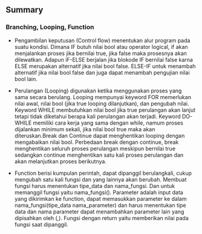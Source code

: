 ## Summary

### Branching, Looping, Function

* Pengambilan keputusan (Control flow) menentukan alur program pada suatu kondisi. Dimana IF butuh nilai bool atau operator logical, if akan menjalankan proses jika bernilai true, jika false maka prosesnya akan dilewatkan. Adapun iF-ELSE berjalan jika blokode IF bernilai false karna ELSE merupakan alternatif jika nilai bool false. ELSE-IF untuk menambah alternatif jika nilai bool false dan juga dapat menambah pengujian nilai bool lain. 

* Perulangan (Looping) digunakan ketika menggunakan proses yang sama secara berulang. Looping mempunyai keyword FOR memerlukan nilai awal, nilai bool (jika true looping dilanjutkan), dan pengubah nilai. Keyword WHILE membutuhkan nilai bool jika true perulangan akan lanjut tetapi tidak diketahui berapa kali perulangan akan terjadi. Keyword DO-WHILE memiliki cara kerja yang sama dengan while, namum proses dijalankan minimum sekali, jika nilai bool true maka akan diteruskan.Break dan Continue dapat menghentikan looping dengan mengabaikan nilai bool. Perbedaan break dengan continue, break menghentikan seluruh proses perulangan meskipun bernilai true sedangkan continue menghentikan satu kali proses perulangan dan akan melanjutkan proses berikutnya.

* Function berisi kumpulan perintah, dapat dipanggil berulangkali, cukup mengubah satu kali fungsi dan yang lainnya akan berubah. Membuat fungsi harus menentukan tipe_data dan nama_fungsi. Dan untuk memanggil fungsi yaitu nama_fungsi(). Parameter adalah input data yang dikirimkan ke function, dapat memasukkan parameter ke dalam nama_fungsi(tipe_data nama_parameter) dan harus menentukan tipe data dan nama parameter dapat menambahkan parameter lain yang dipisahkan oleh (,). Fungsi dengan return yaitu memberikan nilai pada fungsi saat dipanggil.

